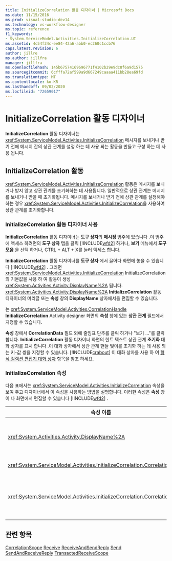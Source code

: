 ```yaml
---
title: InitializeCorrelation 활동 디자이너 | Microsoft Docs
ms.date: 11/15/2016
ms.prod: visual-studio-dev14
ms.technology: vs-workflow-designer
ms.topic: reference
f1_keywords:
- System.ServiceModel.Activities.InitializeCorrelation.UI
ms.assetid: 4c54f34c-ee84-42a6-abb0-ec260c1ccb76
caps.latest.revision: 6
author: jillre
ms.author: jillfra
manager: jillfra
ms.openlocfilehash: 145b67574169696771f4102b29e9dc8f6a9d1575
ms.sourcegitcommit: 6cfffa72af599a9d667249caaaa411bb28ea69fd
ms.translationtype: MT
ms.contentlocale: ko-KR
ms.lasthandoff: 09/02/2020
ms.locfileid: "72659017"
---
```

# <a name="initializecorrelation-activity-designer"></a>InitializeCorrelation 활동 디자이너
**InitializeCorrelation** 활동 디자이너는 <xref:System.ServiceModel.Activities.InitializeCorrelation> 메시지를 보내거나 받기 전에 메시지 간의 상관 관계를 설정 하는 데 사용 되는 활동을 만들고 구성 하는 데 사용 됩니다.

## <a name="the-initializecorrelation-activity"></a>InitializeCorrelation 활동
 <xref:System.ServiceModel.Activities.InitializeCorrelation> 활동은 메시지를 보내거나 받지 않고 상관 관계를 초기화하는 데 사용됩니다. 일반적으로 상관 관계는 메시지를 보내거나 받을 때 초기화됩니다. 메시지를 보내거나 받기 전에 상관 관계를 설정해야 하는 경우 <xref:System.ServiceModel.Activities.InitializeCorrelation>을 사용하여 상관 관계를 초기화합니다.

### <a name="using-the-initializecorrelation-activity-designer"></a>InitializeCorrelation 활동 디자이너 사용
 **InitializeCorrelation** 활동 디자이너는 **도구 상자**의 **메시징** 범주에 있습니다 .이 범주에 액세스 하려면의 **도구 상자** 탭을 클릭 [!INCLUDE[wfd2](../includes/wfd2-md.md)] 하거나, **보기** 메뉴에서 **도구 모음** 을 선택 하거나, CTRL + ALT + X를 눌러 액세스 합니다.

 **InitializeCorrelation** 활동 디자이너를 **도구 상자** 에서 끌어다 화면에 놓을 수 있습니다 [!INCLUDE[wfd2](../includes/wfd2-md.md)] . 그러면 <xref:System.ServiceModel.Activities.InitializeCorrelation> InitializeCorrelation의 기본값을 사용 하 여 활동이 생성 <xref:System.Activities.Activity.DisplayName%2A> 됩니다. <xref:System.Activities.Activity.DisplayName%2A> **InitializeCorrelation** 활동 디자이너의 머리글 또는 **속성** 창의 **DisplayName** 상자에서을 편집할 수 있습니다.

 는 <xref:System.ServiceModel.Activities.CorrelationHandle> **InitializeCorrelation** Activity designer 화면의 **속성** 창에 있는 **상관 관계** 필드에서 지정할 수 있습니다.

 **속성** 창에서 **CorrelationData** 필드 외에 줄임표 단추를 클릭 하거나 "보기 ..."를 클릭 합니다. **InitializeCorrelation** 활동 디자이너 화면의 힌트 텍스트 상관 관계 **초기화** 대화 상자를 표시 합니다 .이 대화 상자에서 상관 관계 핸들 및이를 초기화 하는 데 사용 되는 키-값 쌍을 지정할 수 있습니다. [!INCLUDE[crabout](../includes/crabout-md.md)] 이 대화 상자를 사용 하 여 [형식 컬렉션 편집기 대화 상자](../workflow-designer/type-collection-editor-dialog-box.md) 항목을 참조 하세요.

### <a name="the-initializecorrelation-properties"></a>InitializeCorrelation 속성
 다음 표에서는 <xref:System.ServiceModel.Activities.InitializeCorrelation> 속성을 보여 주고 디자이너에서 이 속성을 사용하는 방법을 설명합니다. 이러한 속성은 **속성** 창이 나 화면에서 편집할 수 있습니다 [!INCLUDE[wfd2](../includes/wfd2-md.md)] .

|속성 이름|필수|사용량|
|-------------------|--------------|-----------|
|<xref:System.Activities.Activity.DisplayName%2A>|False|<xref:System.ServiceModel.Activities.InitializeCorrelation> 활동의 이름입니다. 기본값은 InitializeCorrelation입니다.<br /><br /> <xref:System.Activities.Activity.DisplayName%2A>에 꼭 기본값 이외의 값을 사용할 필요는 없지만 그런 값을 사용하는 것이 좋습니다.|
|<xref:System.ServiceModel.Activities.InitializeCorrelation.Correlation%2A>|False|상관 관계에서 워크플로 활동을 연결하는 데 사용되는 <xref:System.ServiceModel.Activities.CorrelationHandle>입니다.|
|<xref:System.ServiceModel.Activities.InitializeCorrelation.CorrelationData%2A>|False|메시지를 워크플로 인스턴스와 연결하는 상관 관계 데이터의 사전입니다.<br /><br /> **상관 관계 초기화** 대화 상자를 사용 하 여를 구성할 수 <xref:System.ServiceModel.Activities.InitializeCorrelation.CorrelationData%2A> 있습니다. [!INCLUDE[crabout](../includes/crabout-md.md)] 이 대화 상자를 사용 하 여 [형식 컬렉션 편집기 대화 상자](../workflow-designer/type-collection-editor-dialog-box.md) 항목을 참조 하세요.|

## <a name="see-also"></a>관련 항목
 [CorrelationScope](../workflow-designer/correlationscope-activity-designer.md) [Receive](../workflow-designer/receive-activity-designer.md) [ReceiveAndSendReply](../workflow-designer/receiveandsendreply-template-designer.md) [Send](../workflow-designer/send-activity-designer.md) [SendAndReceiveReply](../workflow-designer/sendandreceivereply-template-designer.md) [TransactedReceiveScope](../workflow-designer/transactedreceivescope-activity-designer.md)